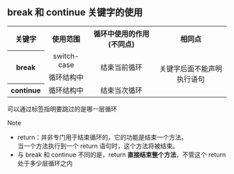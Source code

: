 ## break 和 continue 关键字的使用

<table style="text-align:center">
    <tr>
        <th>关键字</th> 
        <th>使用范围</th> 
        <th>循环中使用的作用(不同点)</th> 
        <th>相同点</th> 
    </tr>
    <tr>
        <th rowspan="2">break</th>    
        <td>switch-case</td>
        <td rowspan="2">结束当前循环</td>  
        <td rowspan="3">关键字后面不能声明执行语句</td>      
    </tr>
    <tr>
        <td>循环结构中</td> 
    </tr>
    <tr>
        <th>continue</th>    
        <td >循环结构中</td> 
        <td>结束当次循环</td>  
    </tr>
</table>


可以通过标签指明要跳过的是哪一层循环

> [!NOTE]
> - return：并非专门用于结束循环的，它的功能是结束一个方法。  
> 当一个方法执行到一个 return 语句时，这个方法将被结束。
> - 与 break 和 continue 不同的是，return **直接结束整个方法**，不管这个 return 处于多少层循环之内
